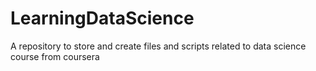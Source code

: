 # LearningDataScience
A repository to store and create files and scripts related to data science course from coursera

